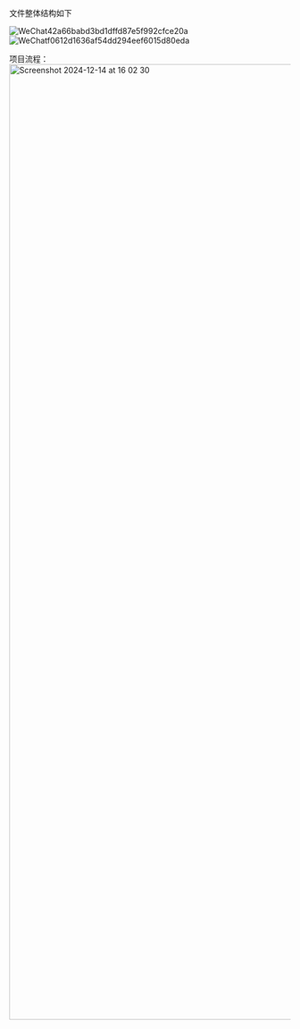 文件整体结构如下

![WeChat42a66babd3bd1dffd87e5f992cfce20a](https://github.com/user-attachments/assets/c19fb619-d9c5-48f8-b1f6-7c837be85f48)
![WeChatf0612d1636af54dd294eef6015d80eda](https://github.com/user-attachments/assets/3ce408ae-d533-40f6-afbd-c95fbc880a2e)


项目流程：<img width="1710" alt="Screenshot 2024-12-14 at 16 02 30" src="https://github.com/user-attachments/assets/72baf683-7c33-43e5-9b12-21747c0b57f8" />



